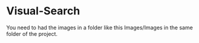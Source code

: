 # Visual-Search
You need to had the images in a folder like this Images/Images in the same folder of the project.
